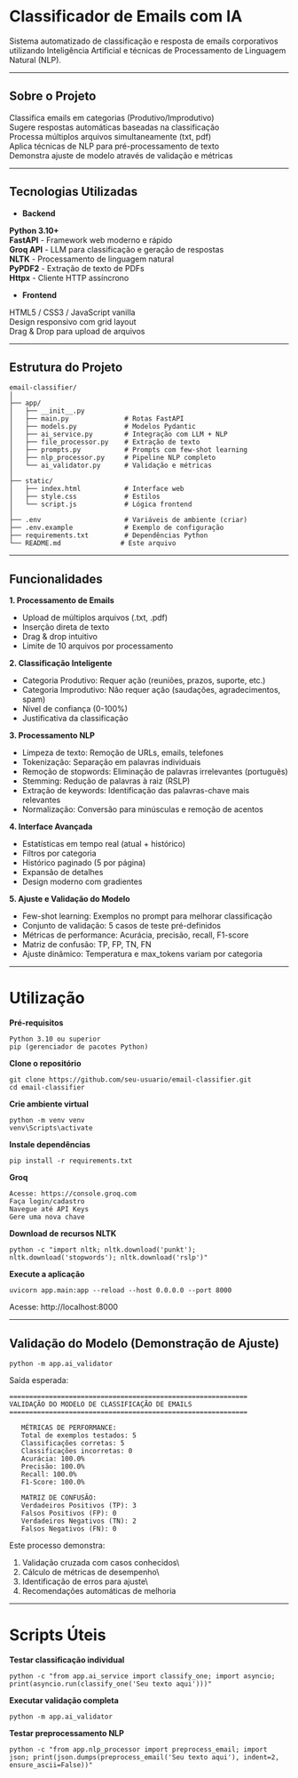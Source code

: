 # Classificador de Emails com IA
Sistema automatizado de classificação e resposta de emails corporativos utilizando Inteligência Artificial e técnicas de Processamento de Linguagem Natural (NLP).
___
##  Sobre o Projeto
Classifica emails em categorias (Produtivo/Improdutivo)\
Sugere respostas automáticas baseadas na classificação\
Processa múltiplos arquivos simultaneamente (txt, pdf)\
Aplica técnicas de NLP para pré-processamento de texto\
Demonstra ajuste de modelo através de validação e métricas
___
## Tecnologias Utilizadas

- **Backend**

**Python 3.10+**\
**FastAPI** - Framework web moderno e rápido\
**Groq API** - LLM para classificação e geração de respostas\
**NLTK** - Processamento de linguagem natural\
**PyPDF2** - Extração de texto de PDFs\
**Httpx** - Cliente HTTP assíncrono


- **Frontend**

HTML5 / CSS3 / JavaScript vanilla\
Design responsivo com grid layout\
Drag & Drop para upload de arquivos
___
## Estrutura do Projeto

```plaintext
email-classifier/
│
├── app/
│   ├── __init__.py
│   ├── main.py              # Rotas FastAPI
│   ├── models.py            # Modelos Pydantic
│   ├── ai_service.py        # Integração com LLM + NLP
│   ├── file_processor.py    # Extração de texto
│   ├── prompts.py           # Prompts com few-shot learning
│   ├── nlp_processor.py     # Pipeline NLP completo
│   └── ai_validator.py      # Validação e métricas
│
├── static/
│   ├── index.html           # Interface web
│   ├── style.css            # Estilos
│   └── script.js            # Lógica frontend
│
├── .env                     # Variáveis de ambiente (criar)
├── .env.example             # Exemplo de configuração
├── requirements.txt         # Dependências Python
└── README.md               # Este arquivo
```
___
## Funcionalidades

**1. Processamento de Emails**

- Upload de múltiplos arquivos (.txt, .pdf)
- Inserção direta de texto
- Drag & drop intuitivo
- Limite de 10 arquivos por processamento

**2. Classificação Inteligente**

- Categoria Produtivo: Requer ação (reuniões, prazos, suporte, etc.)
- Categoria Improdutivo: Não requer ação (saudações, agradecimentos, spam)
- Nível de confiança (0-100%)
- Justificativa da classificação

**3. Processamento NLP**

- Limpeza de texto: Remoção de URLs, emails, telefones
- Tokenização: Separação em palavras individuais
- Remoção de stopwords: Eliminação de palavras irrelevantes (português)
- Stemming: Redução de palavras à raiz (RSLP)
- Extração de keywords: Identificação das palavras-chave mais relevantes
- Normalização: Conversão para minúsculas e remoção de acentos

**4. Interface Avançada**

- Estatísticas em tempo real (atual + histórico)
- Filtros por categoria
- Histórico paginado (5 por página)
- Expansão de detalhes
- Design moderno com gradientes

**5. Ajuste e Validação do Modelo**

- Few-shot learning: Exemplos no prompt para melhorar classificação
- Conjunto de validação: 5 casos de teste pré-definidos
- Métricas de performance: Acurácia, precisão, recall, F1-score
- Matriz de confusão: TP, FP, TN, FN
- Ajuste dinâmico: Temperatura e max_tokens variam por categoria
---
#  Utilização

**Pré-requisitos**
```plaintext
Python 3.10 ou superior
pip (gerenciador de pacotes Python)
```
**Clone o repositório**
```plaintext
git clone https://github.com/seu-usuario/email-classifier.git
cd email-classifier
```
**Crie ambiente virtual**
```plaintext
python -m venv venv
venv\Scripts\activate
```
**Instale dependências**
```plaintext
pip install -r requirements.txt
```
**Groq** 
```plaintext
Acesse: https://console.groq.com
Faça login/cadastro
Navegue até API Keys
Gere uma nova chave
```
**Download de recursos NLTK**
```plaintext
python -c "import nltk; nltk.download('punkt'); nltk.download('stopwords'); nltk.download('rslp')"
```
**Execute a aplicação**
```plaintext
uvicorn app.main:app --reload --host 0.0.0.0 --port 8000
```
Acesse: http://localhost:8000
___
## Validação do Modelo (Demonstração de Ajuste)
```plaintext
python -m app.ai_validator
```
Saída esperada:
```plaintext
============================================================
VALIDAÇÃO DO MODELO DE CLASSIFICAÇÃO DE EMAILS
============================================================

   MÉTRICAS DE PERFORMANCE:
   Total de exemplos testados: 5
   Classificações corretas: 5
   Classificações incorretas: 0
   Acurácia: 100.0%
   Precisão: 100.0%
   Recall: 100.0%
   F1-Score: 100.0%

   MATRIZ DE CONFUSÃO:
   Verdadeiros Positivos (TP): 3
   Falsos Positivos (FP): 0
   Verdadeiros Negativos (TN): 2
   Falsos Negativos (FN): 0
```
Este processo demonstra:

1. Validação cruzada com casos conhecidos\
2. Cálculo de métricas de desempenho\
3. Identificação de erros para ajuste\
4. Recomendações automáticas de melhoria
___
# Scripts Úteis
**Testar classificação individual**
```plaintext
python -c "from app.ai_service import classify_one; import asyncio; print(asyncio.run(classify_one('Seu texto aqui')))"
```
**Executar validação completa**
```plaintext
python -m app.ai_validator
```
**Testar preprocessamento NLP**
```plaintext
python -c "from app.nlp_processor import preprocess_email; import json; print(json.dumps(preprocess_email('Seu texto aqui'), indent=2, ensure_ascii=False))"
```